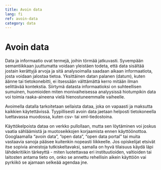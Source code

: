 ```yaml
---
title: Avoin data
lang: fi
ref: avoin-data
category: data
---
```


# Avoin data

Data ja informaatio ovat termejä, joihin törmää jatkuvasti. Syvempään semantiikkaan juuttumatta voidaan yleistäen todeta, että data sisältää jostain kerättyjä arvoja ja sitä analysoimalla saadaan aikaan informaatiota, josta voidaan jalostaa tietoa. Yksittäinen datan palanen (datum), kuten äänne tai tietokonebitti, ei itsessään välttämättä kerro mitään ilman selittävää kontekstia. Siirtymä datasta informaatioksi on suhteellisen sumuinen, huomioiden miten monivaiheisessa analyysissä hiotumpikin data voi toimia raaka-aineena vielä hienostuneemmalle vaiheelle.

Avoimella datalla tarkoitetaan sellaista dataa, joka on vapaasti ja maksutta kaikkien käytettävissä.
Tyypillisesti avoin data jaetaan helposti tietokoneella luettavassa muodossa, kuten csv- tai xml-tiedostoina.

Käyttökelpoista dataa on verkko pullollaan, mutta sen löytäminen voi joskus vaatia sähläämistä ja muotoseikkojen korjaamista ennen käyttöönottoa. Googlaamalla “avoin data”, “open data”, “open data portal” tai muita vastaavia sanoja pääsee kuitenkin nopeasti liikkeelle. Jos opiskelijat etsivät itse sopivia aineistoja tutkiskeltavaksi, samalla on hyvä tilaisuus käydä läpi lähdekritiikin tärkeyttä - miten luotettavaa eri instituutioiden, valtioiden tai laitosten antama tieto on, onko se annettu rehellisin aikein käyttöön vai pyrkiikö se ajamaan selkeää agendaa jne.
